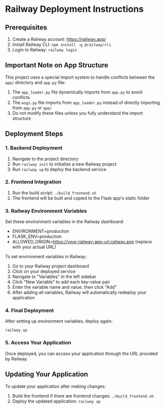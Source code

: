 # Railway Deployment Instructions

## Prerequisites
1. Create a Railway account: https://railway.app/
2. Install Railway CLI: `npm install -g @railway/cli`
3. Login to Railway: `railway login`

## Important Note on App Structure
This project uses a special import system to handle conflicts between the `app/` directory and `app.py` file:

1. The `app_loader.py` file dynamically imports from `app.py` to avoid conflicts
2. The `wsgi.py` file imports from `app_loader.py` instead of directly importing from `app.py` or `app/`
3. Do not modify these files unless you fully understand the import structure

## Deployment Steps

### 1. Backend Deployment
1. Navigate to the project directory
2. Run `railway init` to initialize a new Railway project
3. Run `railway up` to deploy the backend service

### 2. Frontend Integration
1. Run the build script: `./build_frontend.sh`
2. The frontend will be built and copied to the Flask app's static folder

### 3. Railway Environment Variables
Set these environment variables in the Railway dashboard:
- ENVIRONMENT=production
- FLASK_ENV=production
- ALLOWED_ORIGIN=https://your-railway-app-url.railway.app (replace with your actual URL)

To set environment variables in Railway:
1. Go to your Railway project dashboard
2. Click on your deployed service
3. Navigate to "Variables" in the left sidebar
4. Click "New Variable" to add each key-value pair
5. Enter the variable name and value, then click "Add"
6. After adding all variables, Railway will automatically redeploy your application

### 4. Final Deployment
After setting up environment variables, deploy again:
```
railway up
```

### 5. Access Your Application
Once deployed, you can access your application through the URL provided by Railway.

## Updating Your Application
To update your application after making changes:
1. Build the frontend if there are frontend changes: `./build_frontend.sh`
2. Deploy the updated application: `railway up`
